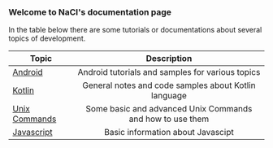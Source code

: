 ### Welcome to NaCI's documentation page

In the table below there are some tutorials or documentations about several topics of development.

|Topic|Description|
| ------------- |:-------------:|
|[Android](/android)|Android tutorials and samples for various topics|
|[Kotlin](/kotlin)|General notes and code samples about Kotlin language|
|[Unix Commands](/unix_commands)|Some basic and advanced Unix Commands and how to use them|
|[Javascript](/javascript_basics)|Basic information about Javascipt|
